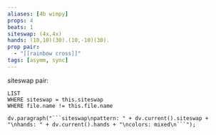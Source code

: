 ```yaml
---
aliases: [4b wimpy]
props: 4
beats: 1
siteswap: (4x,4x)
hands: (10,10)(30).(10,-10)(30).
prop pair:
  - "[[rainbow cross]]"
tags: [asymm, sync]
---
```

siteswap pair:
```dataview
LIST
WHERE siteswap = this.siteswap
WHERE file.name != this.file.name
```
```dataviewjs
dv.paragraph("```siteswap\npattern: " + dv.current().siteswap + "\nhands: " + dv.current().hands + "\ncolors: mixed\n```");
```
